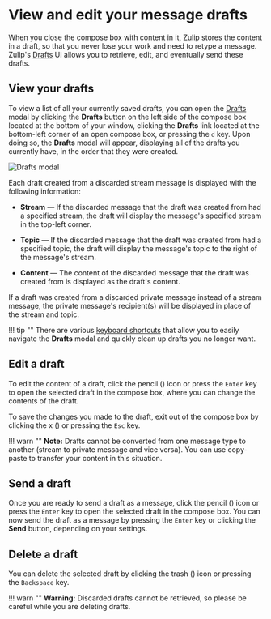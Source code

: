 # View and edit your message drafts

When you close the compose box with content in it, Zulip stores the
content in a draft, so that you never lose your work and need to
retype a message.  Zulip's [Drafts](/#drafts) UI allows you to
retrieve, edit, and eventually send these drafts.

## View your drafts

To view a list of all your currently saved drafts, you can open the
[Drafts](/#drafts) modal by clicking the **Drafts** button on the left side of
the compose box located at the bottom of your window, clicking the **Drafts**
link located at the bottom-left corner of an open compose box, or pressing the
`d` key. Upon doing so, the **Drafts** modal will appear, displaying all of the
drafts you currently have, in the order that they were created.

![Drafts modal](/static/images/help/drafts-modal.png)

Each draft created from a discarded stream message is displayed with the
following information:

* **Stream** — If the discarded message that the draft was created from had a
specified stream, the draft will display the message's specified stream in the
top-left corner.

* **Topic** — If the discarded message that the draft was created from had a
specified topic, the draft will display the message's topic to the right of the
message's stream.

* **Content** — The content of the discarded message that the draft was created
from is displayed as the draft's content.

If a draft was created from a discarded private message instead of a stream
message, the private message's recipient(s) will be displayed in place of the
stream and topic.

!!! tip ""
    There are various [keyboard shortcuts](/help/keyboard-shortcuts#drafts) that
    allow you to easily navigate the **Drafts** modal and quickly
    clean up drafts you no longer want.

## Edit a draft

To edit the content of a draft, click the pencil (<i
class="icon-vector-pencil"></i>) icon or press the `Enter` key to open the
selected draft in the compose box, where you can change the contents of the
draft.

To save the changes you made to the draft, exit out of the compose box by
clicking the x (<i class="icon-vector-remove"></i>) or pressing the `Esc` key.

!!! warn ""
    **Note:** Drafts cannot be converted from one message type to another
    (stream to private message and vice versa). You can use copy-paste
    to transfer your content in this situation.

## Send a draft

Once you are ready to send a draft as a message, click the pencil (<i
class="icon-vector-pencil"></i>) icon or press the `Enter` key to open the
selected draft in the compose box. You can now send the draft as a message by
pressing the `Enter` key or clicking the **Send** button, depending on your
settings.

## Delete a draft

You can delete the selected draft by clicking the trash (<i
class="icon-vector-trash"></i>) icon or pressing the `Backspace` key.

!!! warn ""
    **Warning:** Discarded drafts cannot be retrieved, so please be careful
    while you are deleting drafts.
